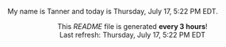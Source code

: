 My name is Tanner and today is Thursday, July 17, 5:22 PM EDT.

<p align="center">This <i>README</i> file is generated <b>every 3 hours</b>!</br>Last refresh: Thursday, July 17, 5:22 PM EDT<br /></p>

